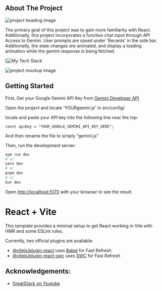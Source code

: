 ## About The Project

![project heading image](https://github.com/EllisFinnOsen/gemini-clone/blob/main/github-images/Header.png?raw=true)

The primary goal of this project was to gain more familiarity with React. Additionally, this project incorporates a function chat input through API Access to Gemini. User prompts are saved under 'Recents' in the side bar. Additionally, the state changes are animated, and display a loading animation while the gemini response is being fetched.

[![My Tech Stack](https://github-readme-tech-stack.vercel.app/api/cards?lineCount=1&width=500&line1=react%2Creact%2Cffffff%3Bjavascript%2Cjavascript%2Cffffff%3Bcss%2Ccss%2Cffffff%3B)

![project mockup image](https://github.com/EllisFinnOsen/gemini-clone/blob/main/github-images/Mockup.png?raw=true)

## Getting Started

First, Get your Google Gemini API Key from [Gemini Developer API](https://ai.google.dev/gemini-api/docs?gad_source=1&gclid=Cj0KCQiA4rK8BhD7ARIsAFe5LXIFOIoAIem-TAfAjUHXWAcrz8XG77JvOQfeSgCZTPKZKCsBOyfm1TIaAnNVEALw_wcB)

Open the project and locate 'YOURgemini.js' in src/config/

locate and paste your API key into the following line near the top:

```
const apiKey = "YOUR_GOOGLE_GEMINI_API_KEY_HERE";
```

And then rename the file to simply "gemini.js"

Then, run the development server:

```bash
npm run dev
# or
yarn dev
# or
pnpm dev
# or
bun dev
```

Open [http://localhost:5173](http://localhost:5173) with your browser to see the result.

# React + Vite

This template provides a minimal setup to get React working in Vite with HMR and some ESLint rules.

Currently, two official plugins are available:

- [@vitejs/plugin-react](https://github.com/vitejs/vite-plugin-react/blob/main/packages/plugin-react/README.md) uses [Babel](https://babeljs.io/) for Fast Refresh
- [@vitejs/plugin-react-swc](https://github.com/vitejs/vite-plugin-react-swc) uses [SWC](https://swc.rs/) for Fast Refresh

## Acknowledgements:

- [GreatStack on Youtube](https://www.youtube.com/watch?v=0yboGn8errU&list=PLjwm_8O3suyMMs7kfDD-p-yIhlmEgJkDj)
